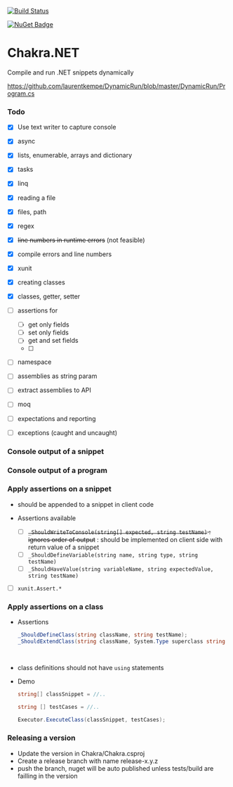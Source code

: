 [![Build Status](https://dev.azure.com/dotnet-school/Chakra.NET/_apis/build/status/dotnet-school.chakra.net?branchName=release-0.2.0)](https://dev.azure.com/dotnet-school/Chakra.NET/_build/latest?definitionId=3&branchName=release-0.2.0)

[![NuGet Badge](https://buildstats.info/nuget/Chakra.NET)](https://www.nuget.org/packages/Chakra.NET/)

# Chakra.NET

Compile and run .NET snippets dynamically

https://github.com/laurentkempe/DynamicRun/blob/master/DynamicRun/Program.cs

### Todo 

- [x] Use text writer to capture console

- [x] async

- [x] lists, enumerable, arrays and dictionary

- [x] tasks

- [x] linq

- [x] reading a file

- [x] files, path

- [x] regex

- [x] ~~line numbers in runtime errors~~ (not feasible)

- [x] compile errors and line numbers

- [x] xunit

- [x] creating classes

- [x] classes, getter, setter

- [ ] assertions for

  - [ ] get only fields
  - [ ] set only fields
  - [ ] get and set fields
  - [ ] 

- [ ] namespace

- [ ] assemblies as string param

- [ ] extract assemblies to API

- [ ] moq

- [ ] expectations and reporting

- [ ] exceptions (caught and uncaught)

  

### Console output of a snippet



### Console output of a program



### Apply assertions on a snippet

- should be appended to a snippet in client code

- Assertions available

  - [ ] ~~`_ShouldWriteToConsole(string[] expected, string testName)` : ignores order of output~~ : should be implemented on client side with return value of a snippet
  - [ ] `_ShouldDefineVariable(string name, string type, string testName)`
  - [ ] `_ShouldHaveValue(string variableName, string expectedValue, string testName)`
- [ ] `xunit.Assert.*`
  



### Apply assertions on a class

- Assertions

  ```c#
  _ShouldDefineClass(string className, string testName);
  _ShouldExtendClass(string className, System.Type superclass string testName);
  
    
  ```

- class definitions should not have `using` statements

- Demo

  ```c#
  string[] classSnippet = //..
  
  string [] testCases = //..
    
  Executor.ExecuteClass(classSnippet, testCases);
  
  ```

  

### Releasing a version

- Update the version in Chakra/Chakra.csproj
- Create a release branch with name release-x.y.z
- push the branch, nuget will be auto published unless tests/build are failling in the version


